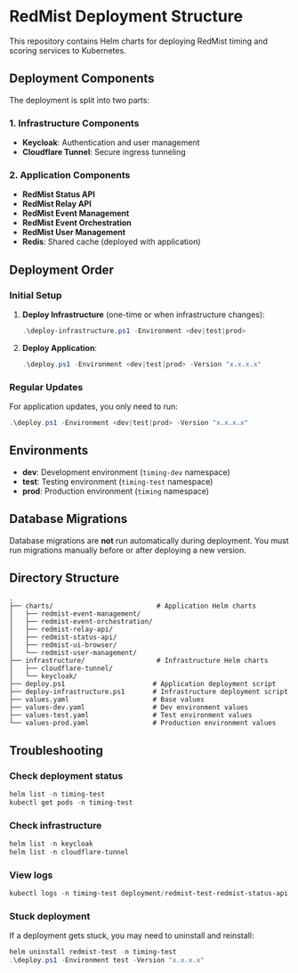 # RedMist Deployment Structure

This repository contains Helm charts for deploying RedMist timing and scoring services to Kubernetes.

## Deployment Components

The deployment is split into two parts:

### 1. Infrastructure Components
- **Keycloak**: Authentication and user management
- **Cloudflare Tunnel**: Secure ingress tunneling

### 2. Application Components
- **RedMist Status API**
- **RedMist Relay API**
- **RedMist Event Management**
- **RedMist Event Orchestration**
- **RedMist User Management**
- **Redis**: Shared cache (deployed with application)

## Deployment Order

### Initial Setup

1. **Deploy Infrastructure** (one-time or when infrastructure changes):
   ```powershell
   .\deploy-infrastructure.ps1 -Environment <dev|test|prod>
   ```

2. **Deploy Application**:
   ```powershell
   .\deploy.ps1 -Environment <dev|test|prod> -Version "x.x.x.x"
   ```

### Regular Updates

For application updates, you only need to run:
```powershell
.\deploy.ps1 -Environment <dev|test|prod> -Version "x.x.x.x"
```

## Environments

- **dev**: Development environment (`timing-dev` namespace)
- **test**: Testing environment (`timing-test` namespace)
- **prod**: Production environment (`timing` namespace)

## Database Migrations

Database migrations are **not** run automatically during deployment. You must run migrations manually before or after deploying a new version.

## Directory Structure

```
.
├── charts/                          # Application Helm charts
│   ├── redmist-event-management/
│   ├── redmist-event-orchestration/
│   ├── redmist-relay-api/
│   ├── redmist-status-api/
│   ├── redmist-ui-browser/
│   └── redmist-user-management/
├── infrastructure/                  # Infrastructure Helm charts
│   ├── cloudflare-tunnel/
│   └── keycloak/
├── deploy.ps1                      # Application deployment script
├── deploy-infrastructure.ps1       # Infrastructure deployment script
├── values.yaml                     # Base values
├── values-dev.yaml                 # Dev environment values
├── values-test.yaml                # Test environment values
└── values-prod.yaml                # Production environment values
```

## Troubleshooting

### Check deployment status
```powershell
helm list -n timing-test
kubectl get pods -n timing-test
```

### Check infrastructure
```powershell
helm list -n keycloak
helm list -n cloudflare-tunnel
```

### View logs
```powershell
kubectl logs -n timing-test deployment/redmist-test-redmist-status-api
```

### Stuck deployment
If a deployment gets stuck, you may need to uninstall and reinstall:
```powershell
helm uninstall redmist-test -n timing-test
.\deploy.ps1 -Environment test -Version "x.x.x.x"
```
